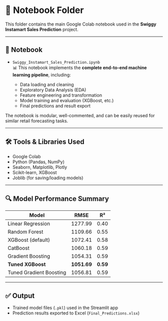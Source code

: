# 📓 Notebook Folder

This folder contains the main Google Colab notebook used in the **Swiggy Instamart Sales Prediction** project.

---

## 📘 Notebook

- `Swiggy_Instamart_Sales_Prediction.ipynb`  
  📊 This notebook implements the **complete end-to-end machine learning pipeline**, including:

  - Data loading and cleaning  
  - Exploratory Data Analysis (EDA)  
  - Feature engineering and transformation  
  - Model training and evaluation (XGBoost, etc.)  
  - Final predictions and result export  

The notebook is modular, well-commented, and can be easily reused for similar retail forecasting tasks.

---

## 🛠 Tools & Libraries Used

- Google Colab  
- Python (Pandas, NumPy)  
- Seaborn, Matplotlib, Plotly  
- Scikit-learn, XGBoost  
- Joblib (for saving/loading models)

---

## 🔍 Model Performance Summary

| Model                   | RMSE     | R²   |
|-------------------------|----------|------|
| Linear Regression       | 1277.99  | 0.40 |
| Random Forest           | 1109.66  | 0.55 |
| XGBoost (default)       | 1072.41  | 0.58 |
| CatBoost                | 1060.18  | 0.59 |
| Gradient Boosting       | 1054.31  | 0.59 |
| **Tuned XGBoost**       | **1051.69** | **0.59** |
| Tuned Gradient Boosting | 1056.81  | 0.59 |

---

## ✅ Output

- Trained model files (`.pkl`) used in the Streamlit app  
- Prediction results exported to Excel (`Final_Predictions.xlsx`)


